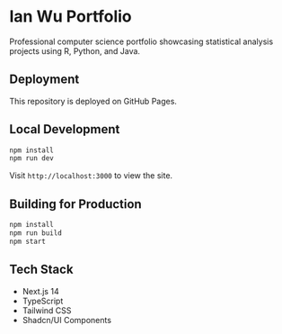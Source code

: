 # Ian Wu Portfolio

Professional computer science portfolio showcasing statistical analysis projects using R, Python, and Java.

## Deployment

This repository is deployed on GitHub Pages.

## Local Development

```bash
npm install
npm run dev
```

Visit `http://localhost:3000` to view the site.

## Building for Production

```bash
npm install
npm run build
npm start
```

## Tech Stack

- Next.js 14
- TypeScript
- Tailwind CSS
- Shadcn/UI Components
